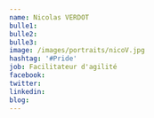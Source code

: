 ```yaml
---
name: Nicolas VERDOT
bulle1: 
bulle2: 
bulle3: 
image: /images/portraits/nicoV.jpg
hashtag: '#Pride'
job: Facilitateur d'agilité
facebook: 
twitter: 
linkedin: 
blog: 
---
```

